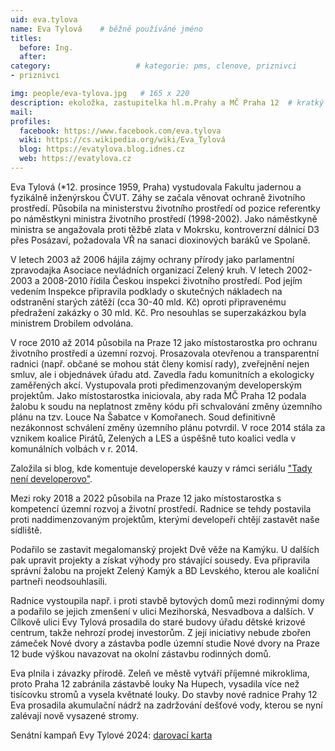 ```yaml
---
uid: eva.tylova
name: Eva Tylová  	# běžně používáné jméno
titles:
  before: Ing.
  after:
category:                   # kategorie: pms, clenove, priznivci
- priznivci

img: people/eva-tylova.jpg   # 165 x 220
description: ekoložka, zastupitelka hl.m.Prahy a MČ Praha 12  # kratký popis, max 160 znaků
mail:
profiles:
  facebook: https://www.facebook.com/eva.tylova
  wiki: https://cs.wikipedia.org/wiki/Eva_Tylová
  blog: https://evatylova.blog.idnes.cz
  web: https://evatylova.cz
---
```


Eva Tylová (*12. prosince 1959, Praha) vystudovala Fakultu jadernou a fyzikálně inženýrskou ČVUT. Záhy se začala věnovat ochraně životního prostředí. Působila na ministerstvu životního prostředí od pozice referentky po náměstkyni ministra životního prostředí (1998-2002). Jako náměstkyně ministra se angažovala proti těžbě zlata v Mokrsku, kontroverzní dálnicí D3 přes Posázaví, požadovala VŘ na sanaci dioxinových baráků ve Spolaně.

V letech 2003 až 2006 hájila zájmy ochrany přírody jako parlamentní zpravodajka Asociace nevládních organizací Zelený kruh. V letech 2002-2003 a 2008-2010 řídila Českou inspekci životního prostředí. Pod jejím vedením Inspekce připravila podklady o skutečných nákladech na odstranění starých zátěží (cca 30-40 mld. Kč) oproti připravenému předražení zakázky o 30 mld. Kč. Pro nesouhlas se superzakázkou byla ministrem Drobilem odvolána.

V roce 2010 až 2014 působila na Praze 12 jako místostarostka pro ochranu životního prostředí a územní rozvoj. Prosazovala otevřenou a transparentní radnici (např. občané se mohou stát členy komisí rady), zveřejnění nejen smluv, ale i objednávek úřadu atd. Zavedla řadu komunitních a ekologicky zaměřených akcí. Vystupovala proti předimenzovaným developerským projektům. Jako místostarostka iniciovala, aby rada MČ Praha 12 podala žalobu k soudu na neplatnost změny kódu při schvalování změny územního plánu na tzv. Louce Na Šabatce v Komořanech. Soud definitivně nezákonnost schválení změny územního plánu potvrdil. V roce 2014 stála za vznikem koalice Pirátů, Zelených a LES a úspěšně tuto koalici vedla v komunálních volbách v r. 2014.

Založila si blog, kde komentuje developerské kauzy v rámci
seriálu ["Tady není developerovo"](https://evatylova.blog.idnes.cz).

Mezi roky 2018 a 2022 působila na Praze 12 jako místostarostka s kompetencí územní rozvoj a životní prostředí. Radnice se tehdy postavila proti naddimenzovaným projektům, kterými developeři chtějí zastavět naše sídliště.

Podařilo se zastavit megalomanský projekt Dvě věže na Kamýku. U dalších pak upravit projekty a získat výhody pro stávající sousedy. Eva připravila správní žalobu na projekt Zelený Kamýk a BD Levského, kterou ale koaliční partneři neodsouhlasili.

Radnice vystoupila např. i proti stavbě bytových domů mezi rodinnými domy a podařilo se jejich zmenšení v ulici Mezihorská, Nesvadbova a dalších. V Cílkově ulici Evy Tylová prosadila do staré budovy úřadu dětské krizové centrum, takže nehrozí prodej investorům. Z její iniciativy nebude zbořen zámeček Nové dvory a zástavba podle územní studie Nové dvory na Praze 12 bude výškou navazovat na okolní zástavbu rodinných domů.

Eva plnila i závazky přírodě. Zeleň ve městě vytváří příjemné mikroklima, proto Praha 12 zabránila zástavbě louky Na Hupech, vysadila více než tisícovku stromů a vysela květnaté louky. Do stavby nové radnice Prahy 12 Eva prosadila akumulační nádrž na zadržování dešťové vody, kterou se nyní zalévají nově vysazené stromy.

Senátní kampaň Evy Tylové 2024: [darovací karta]( https://dary.pirati.cz/volby/eva-tylova-do-senatu-pojistka-liberalnich-hodnot/)


